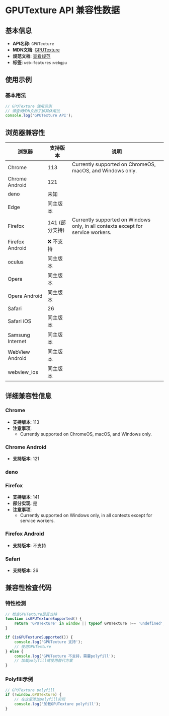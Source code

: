 # GPUTexture API 兼容性数据

## 基本信息

- **API名称**: `GPUTexture`
- **MDN文档**: [GPUTexture](https://developer.mozilla.org/docs/Web/API/GPUTexture)
- **规范文档**: [查看规范](https://gpuweb.github.io/gpuweb/#gputexture)
- **标签**: `web-features:webgpu`

## 使用示例

### 基本用法

```javascript
// GPUTexture 使用示例
// 请查阅MDN文档了解具体用法
console.log('GPUTexture API');
```

## 浏览器兼容性

| 浏览器 | 支持版本 | 说明 |
|--------|----------|------|
| Chrome | 113 | Currently supported on ChromeOS, macOS, and Windows only. |
| Chrome Android | 121 |  |
| deno | 未知 |  |
| Edge | 同主版本 |  |
| Firefox | 141 (部分支持) | Currently supported on Windows only, in all contexts except for service workers. |
| Firefox Android | ❌ 不支持 |  |
| oculus | 同主版本 |  |
| Opera | 同主版本 |  |
| Opera Android | 同主版本 |  |
| Safari | 26 |  |
| Safari iOS | 同主版本 |  |
| Samsung Internet | 同主版本 |  |
| WebView Android | 同主版本 |  |
| webview_ios | 同主版本 |  |

## 详细兼容性信息

### Chrome

- **支持版本**: 113
- **注意事项**:
  - Currently supported on ChromeOS, macOS, and Windows only.

### Chrome Android

- **支持版本**: 121

### deno


### Firefox

- **支持版本**: 141
- **部分实现**: 是
- **注意事项**:
  - Currently supported on Windows only, in all contexts except for service workers.

### Firefox Android

- **支持版本**: 不支持

### Safari

- **支持版本**: 26

## 兼容性检查代码

### 特性检测

```javascript
// 检查GPUTexture是否支持
function isGPUTextureSupported() {
    return 'GPUTexture' in window || typeof GPUTexture !== 'undefined';
}

if (isGPUTextureSupported()) {
    console.log('GPUTexture 支持');
    // 使用GPUTexture
} else {
    console.log('GPUTexture 不支持，需要polyfill');
    // 加载polyfill或使用替代方案
}
```

### Polyfill示例

```javascript
// GPUTexture polyfill
if (!window.GPUTexture) {
    // 在这里添加polyfill实现
    console.log('加载GPUTexture polyfill');
}
```

